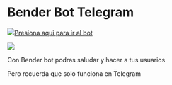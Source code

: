# Bender Bot Telegram
<p><a href="https://t.me/Testklbot"><img src="https://img.icons8.com/color/48/000000/telegram-app.png"/>Presiona aqui para ir al bot</a></p>
<a href="https://github.com/v2414/benderbot-/blob/master/LICENSE"><img src="https://img.shields.io/badge/License-MIT-blue.svg"></a>

Con Bender bot podras saludar y hacer a tus usuarios 

Pero recuerda que solo funciona en Telegram
